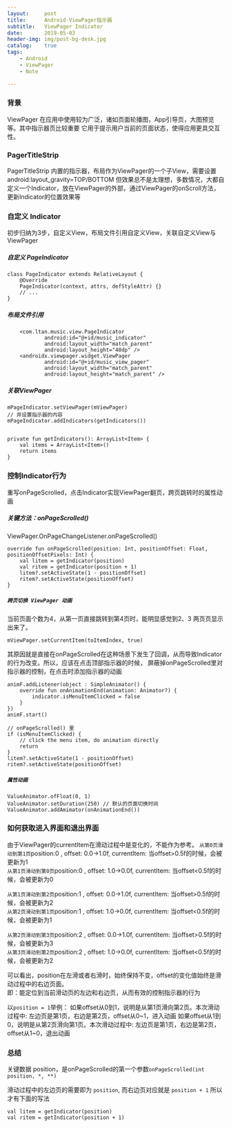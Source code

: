 ```yaml
---
layout:     post
title:      Android-ViewPager指示器
subtitle:   ViewPager Indicator
date:       2019-05-03
header-img: img/post-bg-desk.jpg
catalog:    true
tags:
    - Android
    - ViewPager
    - Note

---
```


### 背景
ViewPager 在应用中使用较为广泛，诸如页面轮播图，App引导页，大图预览等。其中指示器页比较重要
它用于提示用户当前的页面状态，使得应用更具交互性。

### PagerTitleStrip
PagerTitleStrip 内置的指示器，布局作为ViewPager的一个子View，需要设置android:layout_gravity=TOP/BOTTOM
但效果总不是太理想，多数情况，大都自定义一个Indicator，放在ViewPager的外部，通过ViewPager的onScroll方法，更新Indicator的位置效果等


### 自定义 Indicator
初步归纳为3步，自定义View，布局文件引用自定义View，关联自定义View与ViewPager

##### 自定义 PageIndicator
```
class PageIndicator extends RelativeLayout {
    @Override
    PageIndicator(context, attrs, defStyleAttr) {}
    // ...
}
```

##### 布局文件引用
```
    <com.ltan.music.view.PageIndicator
            android:id="@+id/music_indicator"
            android:layout_width="match_parent"
            android:layout_height="48dp" />
    <androidx.viewpager.widget.ViewPager
            android:id="@+id/music_view_pager"
            android:layout_width="match_parent"
            android:layout_height="match_parent" />
```

##### 关联ViewPager
```
mPageIndicator.setViewPager(mViewPager)
// 并设置指示器的内容
mPageIndicator.addIndicators(getIndicators())


private fun getIndicators(): ArrayList<Item> {
    val items = ArrayList<Item>()
    return items
}
```

### 控制Indicator行为
重写onPageScrolled，点击Indicator实现ViewPager翻页，跨页跳转时的属性动画

##### 关键方法：onPageScrolled()
ViewPager.OnPageChangeListener.onPageScrolled()
```
override fun onPageScrolled(position: Int, positionOffset: Float, positionOffsetPixels: Int) {       
    val litem = getIndicator(position)
    val ritem = getIndicator(position + 1)
    litem?.setActiveState(1 - positionOffset)
    ritem?.setActiveState(positionOffset)
}
```
##### `跨页切换 ViewPager 动画`
当前页面个数为4，从第一页直接跳转到第4页时，能明显感觉到2、3 两页页显示出来了。
```
mViewPager.setCurrentItem(toItemIndex, true)
```
其原因就是直接在onPageScrolled在这种场景下发生了回调，从而导致Indicator的行为改变。所以，应该在点击顶部指示器的时候，
屏蔽掉onPageScrolled里对指示器的控制，在点击时添加指示器的动画
```
animF.addListener(object : SimpleAnimator() {
    override fun onAnimationEnd(animation: Animator?) {
        indicator.isMenuItemClicked = false
    }
})
animF.start()

// onPageScrolled() 里
if (isMenuItemClicked) {
    // click the menu item, do animation directly
    return
}
litem?.setActiveState(1 - positionOffset)
ritem?.setActiveState(positionOffset)
```
##### `属性动画`
```
ValueAnimator.ofFloat(0, 1)
ValueAnimator.setDuration(250) // 默认的页面切换时间
ValueAnimator.addAmimator(onAnimationEnd())
```

### 如何获取进入界面和退出界面

由于ViewPager的currentItem在滑动过程中是变化的，不能作为参考。
`从第0页滑动到第1页`position:0 , offset: 0.0->1.0f, currentItem: 当offset>0.5f的时候，会被更新为1<br>
`从第1页滑动到第0页`position:0 , offset: 1.0->0.0f, currentItem: 当offset<0.5f的时候，会被更新为0<br>

`从第1页滑动到第2页`position:1 , offset: 0.0->1.0f, currentItem: 当offset>0.5f的时候，会被更新为2<br>
`从第2页滑动到第1页`position:1 , offset: 1.0->0.0f, currentItem: 当offset<0.5f的时候，会被更新为1<br>

`从第2页滑动到第3页`position:2 , offset: 0.0->1.0f, currentItem: 当offset>0.5f的时候，会被更新为3<br>
`从第3页滑动到第2页`position:2 , offset: 1.0->0.0f, currentItem: 当offset<0.5f的时候，会被更新为2<br>

可以看出，position在左滑或者右滑时，始终保持不变，offset的变化值始终是滑动过程中的右边页面。<br>
即：能定位到当前滑动页的左边和右边页，从而有效的控制指示器的行为

以`position = 1`举例：
如果offset从0到1，说明是从第1页滑向第2页。本次滑动过程中: 左边页是第1页，右边是第2页，offset从0~1，进入动画
如果offset从1到0，说明是从第2页滑向第1页。本次滑动过程中: 左边页是第1页，右边是第2页，offset从1~0，退出动画

### 总结
关键数据 position，是onPageScrolled的第一个参数`onPageScrolled(int position, *, **)`

滑动过程中的左边页的需要即为 `position`, 而右边页对应就是 `position + 1`
所以才有下面的写法
```
val litem = getIndicator(position)
val ritem = getIndicator(position + 1)
```

